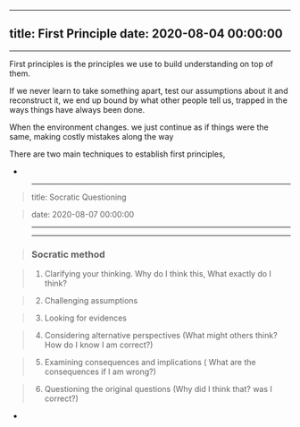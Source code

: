 
---
title: First Principle
date: 2020-08-04 00:00:00
---
---

First principles is the principles we use to build understanding on top of them. 

If we never learn to take something apart, test our assumptions about it and reconstruct it, we end up bound by what other people tell us, trapped in the ways things have always been done. 

When the environment changes. we just continue as if things were the same, making costly mistakes along the way

There are two main techniques to establish first principles,
- > 

> ---

> title: Socratic Questioning

> date: 2020-08-07 00:00:00

> ---

> ---

> ### Socratic method

> 1. Clarifying your thinking. Why do I think this, What exactly do I think?

> 2. Challenging assumptions

> 3. Looking for evidences

> 4. Considering alternative perspectives (What might others think? How do I know I am correct?)

> 5. Examining consequences and implications ( What are the consequences if I am wrong?)

> 6. Questioning the original questions (Why did I think that? was I correct?)
- 
